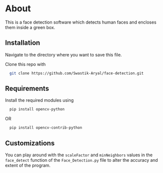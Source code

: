 # About

This is a face detection software which detects human faces and encloses them inside a green box.


## Installation

Navigate to the directory where you want to save this file.

Clone this repo with 

```bash
  git clone https://github.com/Swastik-Aryal/face-detection.git
```
    
## Requirements

Install the required modules using

```bash
  pip install opencv-python
```
OR
```bash
  pip install opencv-contrib-python
```

## Customizations

You can play around with the ``scaleFactor`` and ```minNeighbors``` values in the
```face_detect``` function of the
```Face_Detection.py``` file to alter the accuracy and extent of the program.

